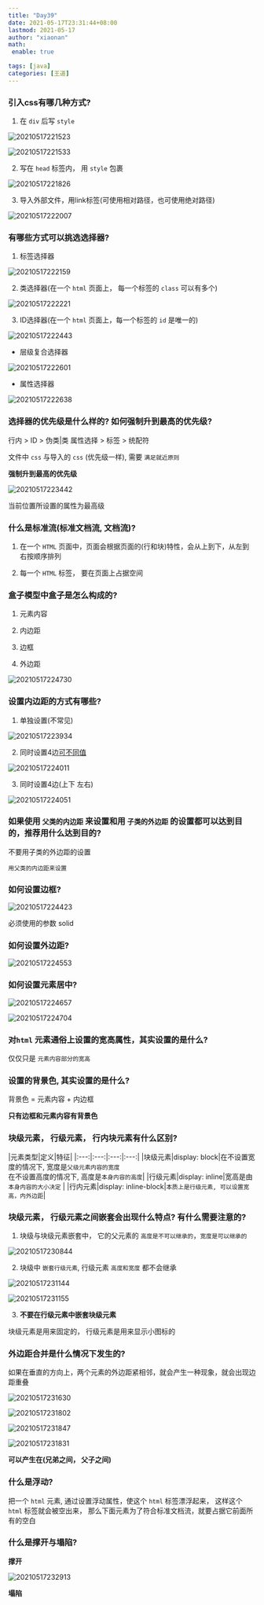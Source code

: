 ```yaml
---
title: "Day39"
date: 2021-05-17T23:31:44+08:00
lastmod: 2021-05-17
author: "xiaonan"
math:
 enable: true

tags: [java]
categories: [王道]
---
```


### 引入css有哪几种方式?

1. 在 `div` 后写 `style`

![20210517221523](https://img.fengqigang.cn//img/20210517221523.png)

![20210517221533](https://img.fengqigang.cn//img/20210517221533.png)

2. 写在 `head` 标签内， 用 `style` 包裹

![20210517221826](https://img.fengqigang.cn//img/20210517221826.png)

3. 导入外部文件，用link标签(可使用相对路径，也可使用绝对路径)

![20210517222007](https://img.fengqigang.cn//img/20210517222007.png)

### 有哪些方式可以挑选选择器?

1. 标签选择器

![20210517222159](https://img.fengqigang.cn//img/20210517222159.png)

2. 类选择器(在一个 `html` 页面上， 每一个标签的 `class` 可以有多个)

![20210517222221](https://img.fengqigang.cn//img/20210517222221.png)

3. ID选择器(在一个 `html` 页面上，每一个标签的 `id` 是唯一的)

![20210517222443](https://img.fengqigang.cn//img/20210517222443.png)

- 层级复合选择器

![20210517222601](https://img.fengqigang.cn//img/20210517222601.png)

- 属性选择器

![20210517222638](https://img.fengqigang.cn//img/20210517222638.png)

### 选择器的优先级是什么样的? 如何强制升到最高的优先级?

行内 > ID > 伪类|类 属性选择 > 标签 > 统配符 

文件中 `css` 与导入的 `css` (优先级一样), 需要 `满足就近原则`


**强制升到最高的优先级**

![20210517223442](https://img.fengqigang.cn//img/20210517223442.png)

当前位置所设置的属性为最高级

### 什么是标准流(标准文档流, 文档流)?

1. 在一个 `HTML` 页面中，页面会根据页面的(行和块)特性，会从上到下，从左到右按顺序排列

2. 每一个 `HTML` 标签， 要在页面上占据空间

### 盒子模型中盒子是怎么构成的?

1. 元素内容

2. 内边距

3. 边框

4. 外边距

![20210517224730](https://img.fengqigang.cn//img/20210517224730.png)

### 设置内边距的方式有哪些?

1.  单独设置(不常见)

![20210517223934](https://img.fengqigang.cn//img/20210517223934.png)


2. 同时设置4边[可不同值](顺时针)

![20210517224011](https://img.fengqigang.cn//img/20210517224011.png)

3. 同时设置4边(上下 左右)

![20210517224051](https://img.fengqigang.cn//img/20210517224051.png)

### 如果使用 `父类的内边距` 来设置和用 `子类的外边距` 的设置都可以达到目的，推荐用什么达到目的?


不要用子类的外边距的设置

`用父类的内边距来设置`



### 如何设置边框?

![20210517224423](https://img.fengqigang.cn//img/20210517224423.png)

必须使用的参数 solid

### 如何设置外边距?

![20210517224553](https://img.fengqigang.cn//img/20210517224553.png)

### 如何设置元素居中?

![20210517224657](https://img.fengqigang.cn//img/20210517224657.png)

![20210517224704](https://img.fengqigang.cn//img/20210517224704.png)


### 对`html` 元素通俗上设置的宽高属性，其实设置的是什么?

仅仅只是 `元素内容部分的宽高`


### 设置的背景色, 其实设置的是什么?

背景色 = 元素内容 + 内边框


**只有边框和元素内容有背景色**

###  块级元素， 行级元素， 行内块元素有什么区别?

|元素类型|定义|特征|
|:---:|:---:|:---:|:---:|
|块级元素|display: block|在不设置宽度的情况下, 宽度是`父级元素内容的宽度`<br> 在不设置高度的情况下, 高度是`本身内容的高度`|
|行级元素|display: inline|宽高是由 `本身内容的大小决定` |
|行内元素|display: inline-block|`本质上是行级元素, 可以设置宽高，内外边距`|


### 块级元素， 行级元素之间嵌套会出现什么特点? 有什么需要注意的?

1. 块级与块级元素嵌套中， 它的父元素的 `高度是不可以继承的`，`宽度是可以继承的`

![20210517230844](https://img.fengqigang.cn//img/20210517230844.png)

2. 块级中 `嵌套行级元素`, 行级元素 `高度和宽度` 都不会继承

![20210517231144](https://img.fengqigang.cn//img/20210517231144.png)

![20210517231155](https://img.fengqigang.cn//img/20210517231155.png)

3. **不要在行级元素中嵌套块级元素**

块级元素是用来固定的， 行级元素是用来显示小图标的

### 外边距合并是什么情况下发生的?

如果在垂直的方向上，两个元素的外边距紧相邻，就会产生一种现象，就会出现边距重叠

![20210517231630](https://img.fengqigang.cn//img/20210517231630.png)

![20210517231802](https://img.fengqigang.cn//img/20210517231802.png)

![20210517231847](https://img.fengqigang.cn//img/20210517231847.png)

![20210517231831](https://img.fengqigang.cn//img/20210517231831.png)

**可以产生在(兄弟之间， 父子之间)**

### 什么是浮动?

把一个 `html` 元素, 通过设置浮动属性，使这个 `html` 标签漂浮起来， 这样这个 `html` 标签就会被空出来， 那么下面元素为了符合标准文档流，就要占据它前面所有的空白

### 什么是撑开与塌陷?


**撑开**

![20210517232913](https://img.fengqigang.cn//img/20210517232913.png)

**塌陷**











